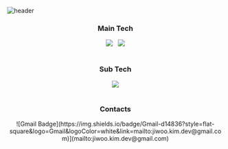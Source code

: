 ![header](https://capsule-render.vercel.app/api?type=slice&height=170&color=1d4e89&section=header&text=JiwooKim&fontSize=60&fontColor=f5fcff&fontAlign=80&fontAlignY=30&rotate=12)

<h3 align="center">Main Tech</h3>

<div align=center>
	<img src="https://img.shields.io/badge/Java-003796?style=flat-square&logo=Java&logoColor=white"/></a>&nbsp; &nbsp;<img src="https://img.shields.io/badge/Spring%20Boot-6db33f?style=flat-square&logo=Spring&logoColor=white"/></a>

</div>
 
<br>

<h3 align="center">Sub Tech</h3>

<div align=center>
	<img src="https://img.shields.io/badge/Python-00599C?style=flat-square&logo=Python&logoColor=white"/></a>
</div>

<br>

<h3 align="center">Contacts</h3>

<div align=center>
	 ![Gmail Badge](https://img.shields.io/badge/Gmail-d14836?style=flat-square&logo=Gmail&logoColor=white&link=mailto:jiwoo.kim.dev@gmail.com)](mailto:jiwoo.kim.dev@gmail.com)
</div>
